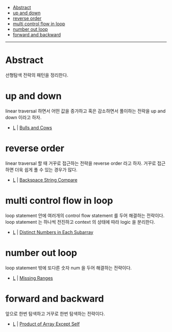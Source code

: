 - [Abstract](#abstract)
- [up and down](#up-and-down)
- [reverse order](#reverse-order)
- [multi control flow in loop](#multi-control-flow-in-loop)
- [number out loop](#number-out-loop)
- [forward and backward](#forward-and-backward)

---

# Abstract

선형탐색 전략의 패턴을 정리한다.

# up and down

linear traversal 하면서 어떤 값을 증가하고 혹은 감소하면서 풀이하는 전략을 up and down 이라고 하자.

* [L](/leetcode/BullsandCows/README.md) | [Bulls and Cows](https://leetcode.com/problems/bulls-and-cows/)

# reverse order

linear traversal 할 때 거꾸로 접근하는 전략을 reverse order 라고 하자. 거꾸로 접근하면 더욱 쉽게 풀 수 있는 경우가 많다.

* [L](/leetcode2/BackspaceStringCompare/README.md) | [Backspace String Compare](https://leetcode.com/problems/backspace-string-compare/)

# multi control flow in loop

loop statement 안에 여러개의 control flow statement 를 두어 해결하는 전략이다. loop statement 는 하나씩 전진하고 context 의 상태에 따라 logic 을 분리한다.

* [L](/leetcode2/DistinctNumbersinEachSubarray/) | [Distinct Numbers in Each Subarray](https://leetcode.com/problems/distinct-numbers-in-each-subarray/)

# number out loop

loop statement 밖에 또다른 숫자 num 을 두어 해결하는 전략이다.

* [L](/leetcode/MissingRanges/README.md) | [Missing Ranges](https://leetcode.com/problems/missing-ranges/)

# forward and backward

앞으로 한번 탐색하고 거꾸로 한번 탐색하는 전략이다.

* [L](/leetcode/ProductofArrayExceptSelf/README.md) | [Product of Array Except Self](https://leetcode.com/problems/product-of-array-except-self/)
